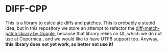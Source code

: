 # DIFF-CPP

This is a library to calculate diffs and patches. This is probably a stupid idea, but in this repository we store
an attempt to refactor the [diff-match-patch library by Google](https://github.com/google/diff-match-patch), because
that library relies on Qt, which we do not use at Copernica., and we would like to have UTF8 support too. Anyway, 
**this library does not yet work, so better not use it!**
